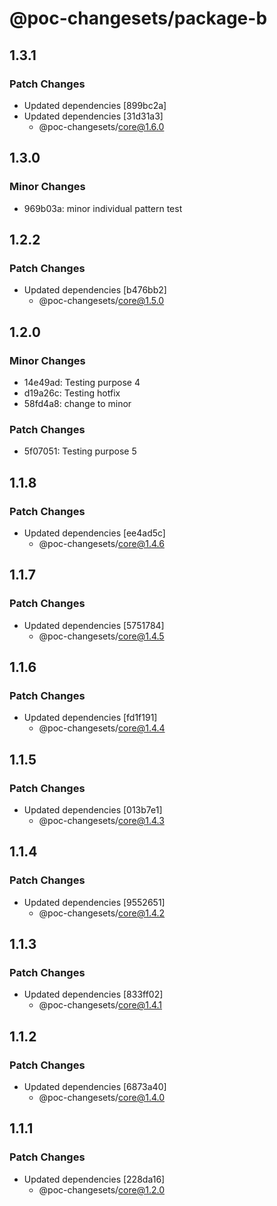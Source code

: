 # @poc-changesets/package-b

## 1.3.1

### Patch Changes

- Updated dependencies [899bc2a]
- Updated dependencies [31d31a3]
  - @poc-changesets/core@1.6.0

## 1.3.0

### Minor Changes

- 969b03a: minor individual pattern test

## 1.2.2

### Patch Changes

- Updated dependencies [b476bb2]
  - @poc-changesets/core@1.5.0

## 1.2.0

### Minor Changes

- 14e49ad: Testing purpose 4
- d19a26c: Testing hotfix
- 58fd4a8: change to minor

### Patch Changes

- 5f07051: Testing purpose 5

## 1.1.8

### Patch Changes

- Updated dependencies [ee4ad5c]
  - @poc-changesets/core@1.4.6

## 1.1.7

### Patch Changes

- Updated dependencies [5751784]
  - @poc-changesets/core@1.4.5

## 1.1.6

### Patch Changes

- Updated dependencies [fd1f191]
  - @poc-changesets/core@1.4.4

## 1.1.5

### Patch Changes

- Updated dependencies [013b7e1]
  - @poc-changesets/core@1.4.3

## 1.1.4

### Patch Changes

- Updated dependencies [9552651]
  - @poc-changesets/core@1.4.2

## 1.1.3

### Patch Changes

- Updated dependencies [833ff02]
  - @poc-changesets/core@1.4.1

## 1.1.2

### Patch Changes

- Updated dependencies [6873a40]
  - @poc-changesets/core@1.4.0

## 1.1.1

### Patch Changes

- Updated dependencies [228da16]
  - @poc-changesets/core@1.2.0

